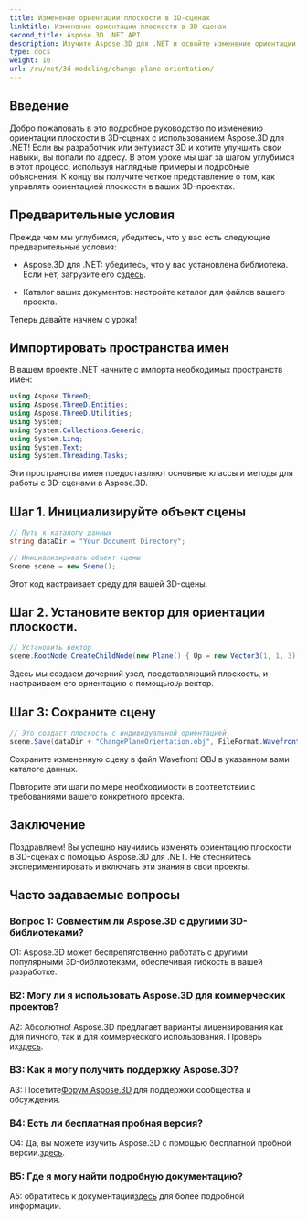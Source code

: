 ```yaml
---
title: Изменение ориентации плоскости в 3D-сценах
linktitle: Изменение ориентации плоскости в 3D-сценах
second_title: Aspose.3D .NET API
description: Изучите Aspose.3D для .NET и освойте изменение ориентации плоскости в 3D-сценах. Следуйте нашему пошаговому руководству для бесшовной интеграции.
type: docs
weight: 10
url: /ru/net/3d-modeling/change-plane-orientation/
---
```

## Введение

Добро пожаловать в это подробное руководство по изменению ориентации плоскости в 3D-сценах с использованием Aspose.3D для .NET! Если вы разработчик или энтузиаст 3D и хотите улучшить свои навыки, вы попали по адресу. В этом уроке мы шаг за шагом углубимся в этот процесс, используя наглядные примеры и подробные объяснения. К концу вы получите четкое представление о том, как управлять ориентацией плоскости в ваших 3D-проектах.

## Предварительные условия

Прежде чем мы углубимся, убедитесь, что у вас есть следующие предварительные условия:

-  Aspose.3D для .NET: убедитесь, что у вас установлена библиотека. Если нет, загрузите его с[здесь](https://releases.aspose.com/3d/net/).

- Каталог ваших документов: настройте каталог для файлов вашего проекта.

Теперь давайте начнем с урока!

## Импортировать пространства имен

В вашем проекте .NET начните с импорта необходимых пространств имен:

```csharp
using Aspose.ThreeD;
using Aspose.ThreeD.Entities;
using Aspose.ThreeD.Utilities;
using System;
using System.Collections.Generic;
using System.Linq;
using System.Text;
using System.Threading.Tasks;
```

Эти пространства имен предоставляют основные классы и методы для работы с 3D-сценами в Aspose.3D.

## Шаг 1. Инициализируйте объект сцены

```csharp
// Путь к каталогу данных
string dataDir = "Your Document Directory";

// Инициализировать объект сцены
Scene scene = new Scene();
```

Этот код настраивает среду для вашей 3D-сцены.

## Шаг 2. Установите вектор для ориентации плоскости.

```csharp
// Установить вектор
scene.RootNode.CreateChildNode(new Plane() { Up = new Vector3(1, 1, 3) });
```

 Здесь мы создаем дочерний узел, представляющий плоскость, и настраиваем его ориентацию с помощью`Up` вектор.

## Шаг 3: Сохраните сцену

```csharp
// Это создаст плоскость с индивидуальной ориентацией.
scene.Save(dataDir + "ChangePlaneOrientation.obj", FileFormat.WavefrontOBJ);
```

Сохраните измененную сцену в файл Wavefront OBJ в указанном вами каталоге данных.

Повторите эти шаги по мере необходимости в соответствии с требованиями вашего конкретного проекта.

## Заключение

Поздравляем! Вы успешно научились изменять ориентацию плоскости в 3D-сценах с помощью Aspose.3D для .NET. Не стесняйтесь экспериментировать и включать эти знания в свои проекты.

## Часто задаваемые вопросы

### Вопрос 1: Совместим ли Aspose.3D с другими 3D-библиотеками?

О1: Aspose.3D может беспрепятственно работать с другими популярными 3D-библиотеками, обеспечивая гибкость в вашей разработке.

### В2: Могу ли я использовать Aspose.3D для коммерческих проектов?

 А2: Абсолютно! Aspose.3D предлагает варианты лицензирования как для личного, так и для коммерческого использования. Проверь их[здесь](https://purchase.aspose.com/buy).

### В3: Как я могу получить поддержку Aspose.3D?

 A3: Посетите[Форум Aspose.3D](https://forum.aspose.com/c/3d/18) для поддержки сообщества и обсуждения.

### В4: Есть ли бесплатная пробная версия?

 О4: Да, вы можете изучить Aspose.3D с помощью бесплатной пробной версии.[здесь](https://releases.aspose.com/).

### В5: Где я могу найти подробную документацию?

 A5: обратитесь к документации[здесь](https://reference.aspose.com/3d/net/) для более подробной информации.